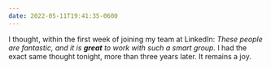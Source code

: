 ```yaml
---
date: 2022-05-11T19:41:35-0600
---
```


I thought, within the first week of joining my team at LinkedIn: *These people are fantastic, and it is **great** to work with such a smart group.* I had the exact same thought tonight, more than three years later. It remains a joy.